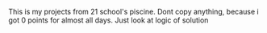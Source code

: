 This is my projects from 21 school's piscine.
Dont copy anything, because i got 0 points for almost all days. Just look at logic of solution
